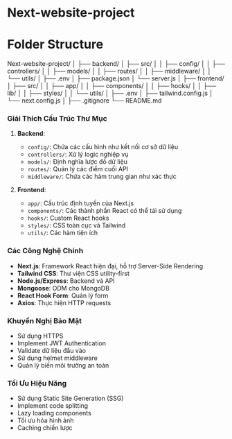 # Next-website-project

# Folder Structure

Next-website-project/
│
├── backend/
│   ├── src/
│   │   ├── config/
│   │   ├── controllers/
│   │   ├── models/
│   │   ├── routes/
│   │   ├── middleware/
│   │   └── utils/
│   ├── .env
│   ├── package.json
│   └── server.js
│
├── frontend/
│   ├── src/
│   │   ├── app/
│   │   ├── components/
│   │   ├── hooks/
│   │   ├── lib/
│   │   ├── styles/
│   │   └── utils/
│   ├── .env
│   ├── tailwind.config.js
│   └── next.config.js
│
├── .gitignore
└── README.md


### Giải Thích Cấu Trúc Thư Mục
1. **Backend**:
   - `config/`: Chứa các cấu hình như kết nối cơ sở dữ liệu
   - `controllers/`: Xử lý logic nghiệp vụ
   - `models/`: Định nghĩa lược đồ dữ liệu
   - `routes/`: Quản lý các điểm cuối API
   - `middleware/`: Chứa các hàm trung gian như xác thực

2. **Frontend**:
   - `app/`: Cấu trúc định tuyến của Next.js
   - `components/`: Các thành phần React có thể tái sử dụng
   - `hooks/`: Custom React hooks
   - `styles/`: CSS toàn cục và Tailwind
   - `utils/`: Các hàm tiện ích

### Các Công Nghệ Chính
- **Next.js**: Framework React hiện đại, hỗ trợ Server-Side Rendering
- **Tailwind CSS**: Thư viện CSS utility-first
- **Node.js/Express**: Backend và API
- **Mongoose**: ODM cho MongoDB
- **React Hook Form**: Quản lý form
- **Axios**: Thực hiện HTTP requests

### Khuyến Nghị Bảo Mật
- Sử dụng HTTPS
- Implement JWT Authentication
- Validate dữ liệu đầu vào
- Sử dụng helmet middleware
- Quản lý biến môi trường an toàn

### Tối Ưu Hiệu Năng
- Sử dụng Static Site Generation (SSG)
- Implement code splitting
- Lazy loading components
- Tối ưu hóa hình ảnh
- Caching chiến lược